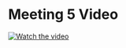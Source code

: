 # Meeting 5 Video

[![Watch the video](https://img.youtube.com/vi/txqtH_vAeOY/0.jpg)](https://www.youtube.com/watch?v=txqtH_vAeOY)
